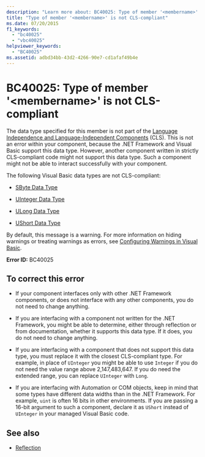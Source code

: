 ```yaml
---
description: "Learn more about: BC40025: Type of member '<membername>' is not CLS-compliant"
title: "Type of member '<membername>' is not CLS-compliant"
ms.date: 07/20/2015
f1_keywords:
  - "bc40025"
  - "vbc40025"
helpviewer_keywords:
  - "BC40025"
ms.assetid: adbd34bb-43d2-4266-90e7-cd1afaf49b4e
---
```

# BC40025: Type of member '\<membername>' is not CLS-compliant

The data type specified for this member is not part of the [Language Independence and Language-Independent Components](../../../standard/language-independence-and-language-independent-components.md) (CLS). This is not an error within your component, because the .NET Framework and Visual Basic support this data type. However, another component written in strictly CLS-compliant code might not support this data type. Such a component might not be able to interact successfully with your component.

 The following Visual Basic data types are not CLS-compliant:

- [SByte Data Type](../data-types/sbyte-data-type.md)

- [UInteger Data Type](../data-types/uinteger-data-type.md)

- [ULong Data Type](../data-types/ulong-data-type.md)

- [UShort Data Type](../data-types/ushort-data-type.md)

 By default, this message is a warning. For more information on hiding warnings or treating warnings as errors, see [Configuring Warnings in Visual Basic](/visualstudio/ide/configuring-warnings-in-visual-basic).

 **Error ID:** BC40025

## To correct this error

- If your component interfaces only with other .NET Framework components, or does not interface with any other components, you do not need to change anything.

- If you are interfacing with a component not written for the .NET Framework, you might be able to determine, either through reflection or from documentation, whether it supports this data type. If it does, you do not need to change anything.

- If you are interfacing with a component that does not support this data type, you must replace it with the closest CLS-compliant type. For example, in place of `UInteger` you might be able to use `Integer` if you do not need the value range above 2,147,483,647. If you do need the extended range, you can replace `UInteger` with `Long`.

- If you are interfacing with Automation or COM objects, keep in mind that some types have different data widths than in the .NET Framework. For example, `uint` is often 16 bits in other environments. If you are passing a 16-bit argument to such a component, declare it as `UShort` instead of `UInteger` in your managed Visual Basic code.

## See also

- [Reflection](../../../framework/reflection-and-codedom/reflection.md)
